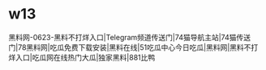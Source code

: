 # w13
黑料网-0623-黑料不打烊入口|Telegram频道传送门|74猫导航主站|74猫传送门|78黑料网|吃瓜免费下载安装|黑料在线|51吃瓜中心今日吃瓜|黑料网|黑料不打烊入口|吃瓜网在线热门大瓜|独家黑料|881比鸭
